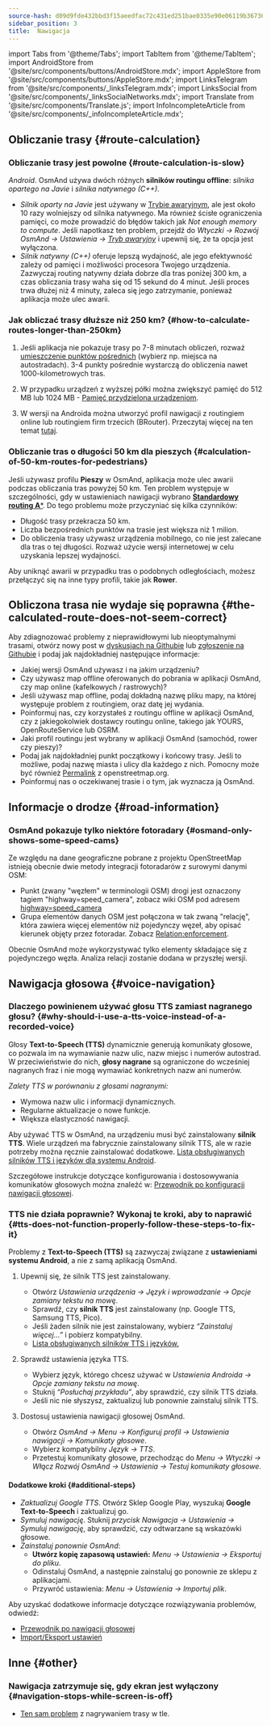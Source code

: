 ```yaml
---
source-hash: d09d9fde432bbd3f15aeedfac72c431ed251bae0335e90e06119b3673629070b
sidebar_position: 3
title:  Nawigacja
---
```

import Tabs from '@theme/Tabs';
import TabItem from '@theme/TabItem';
import AndroidStore from '@site/src/components/buttons/AndroidStore.mdx';
import AppleStore from '@site/src/components/buttons/AppleStore.mdx';
import LinksTelegram from '@site/src/components/_linksTelegram.mdx';
import LinksSocial from '@site/src/components/_linksSocialNetworks.mdx';
import Translate from '@site/src/components/Translate.js';
import InfoIncompleteArticle from '@site/src/components/_infoIncompleteArticle.mdx';



## Obliczanie trasy {#route-calculation}

### Obliczanie trasy jest powolne {#route-calculation-is-slow}

*Android*. OsmAnd używa dwóch różnych **silników routingu offline**: *silnika opartego na Javie* i *silnika natywnego (C++)*.

- *Silnik oparty na Javie* jest używany w [Trybie awaryjnym](../plugins/development.md#overview), ale jest około 10 razy wolniejszy od silnika natywnego. Ma również ścisłe ograniczenia pamięci, co może prowadzić do błędów takich jak *Not enough memory to compute*. Jeśli napotkasz ten problem, przejdź do *Wtyczki → Rozwój OsmAnd → Ustawienia →* [*Tryb awaryjny*](../plugins/development.md#overview) i upewnij się, że ta opcja jest wyłączona.
- *Silnik natywny (C++)* oferuje lepszą wydajność, ale jego efektywność zależy od pamięci i możliwości procesora Twojego urządzenia. Zazwyczaj routing natywny działa dobrze dla tras poniżej 300 km, a czas obliczania trasy waha się od 15 sekund do 4 minut. Jeśli proces trwa dłużej niż 4 minuty, zaleca się jego zatrzymanie, ponieważ aplikacja może ulec awarii.


### Jak obliczać trasy dłuższe niż 250 km? {#how-to-calculate-routes-longer-than-250km}

1. Jeśli aplikacja nie pokazuje trasy po 7-8 minutach obliczeń, rozważ [umieszczenie punktów pośrednich](../navigation/setup/route-navigation.md#route-recalculation) (wybierz np. miejsca na autostradach). 3-4 punkty pośrednie wystarczą do obliczenia nawet 1000-kilometrowych tras.

2. W przypadku urządzeń z wyższej półki można zwiększyć pamięć do 512 MB lub 1024 MB - [Pamięć przydzielona urządzeniom](../plugins/development.md#memory-settings).

3. W wersji na Androida można utworzyć profil nawigacji z routingiem online lub routingiem firm trzecich (BRouter). Przeczytaj więcej na ten temat [tutaj](../navigation/routing/brouter.md).

### Obliczanie tras o długości 50 km dla pieszych {#calculation-of-50-km-routes-for-pedestrians}

Jeśli używasz profilu **Pieszy** w OsmAnd, aplikacja może ulec awarii podczas obliczania tras powyżej 50 km. Ten problem występuje w szczególności, gdy w ustawieniach nawigacji wybrano [**Standardowy routing A***](../navigation/guidance/navigation-settings.md#development-settings). Do tego problemu może przyczyniać się kilka czynników:

- Długość trasy przekracza 50 km.
- Liczba bezpośrednich punktów na trasie jest większa niż 1 milion.
- Do obliczenia trasy używasz urządzenia mobilnego, co nie jest zalecane dla tras o tej długości. Rozważ użycie wersji internetowej w celu uzyskania lepszej wydajności.

Aby uniknąć awarii w przypadku tras o podobnych odległościach, możesz przełączyć się na inne typy profili, takie jak **Rower**.


## Obliczona trasa nie wydaje się poprawna {#the-calculated-route-does-not-seem-correct}

Aby zdiagnozować problemy z nieprawidłowymi lub nieoptymalnymi trasami, otwórz nowy post w [dyskusjach na Githubie](https://github.com/osmandapp/OsmAnd/discussions) lub [zgłoszenie na Githubie](https://github.com/osmandapp/Osmand/issues) i podaj jak najdokładniej następujące informacje:

- Jakiej wersji OsmAnd używasz i na jakim urządzeniu?
- Czy używasz map offline oferowanych do pobrania w aplikacji OsmAnd, czy map online (kafelkowych / rastrowych)?
- Jeśli używasz map offline, podaj dokładną nazwę pliku mapy, na której występuje problem z routingiem, oraz datę jej wydania.
- Poinformuj nas, czy korzystałeś z routingu offline w aplikacji OsmAnd, czy z jakiegokolwiek dostawcy routingu online, takiego jak YOURS, OpenRouteService lub OSRM.
- Jaki profil routingu jest wybrany w aplikacji OsmAnd (samochód, rower czy pieszy)?
- Podaj jak najdokładniej punkt początkowy i końcowy trasy. Jeśli to możliwe, podaj nazwę miasta i ulicy dla każdego z nich. Pomocny może być również [Permalink](https://wiki.openstreetmap.org/wiki/Permalink) z openstreetmap.org.
- Poinformuj nas o oczekiwanej trasie i o tym, jak wyznacza ją OsmAnd.

## Informacje o drodze {#road-information}

### OsmAnd pokazuje tylko niektóre fotoradary {#osmand-only-shows-some-speed-cams}

Ze względu na dane geograficzne pobrane z projektu OpenStreetMap istnieją obecnie dwie metody integracji fotoradarów z surowymi danymi OSM:

- Punkt (zwany "węzłem" w terminologii OSM) drogi jest oznaczony tagiem "highway=speed_camera", zobacz wiki OSM pod adresem [highway=speed_camera](https://wiki.openstreetmap.org/wiki/Tag%3Ahighway%3Dspeed_camera)
- Grupa elementów danych OSM jest połączona w tak zwaną "relację", która zawiera więcej elementów niż pojedynczy węzeł, aby opisać kierunek objęty przez fotoradar. Zobacz [Relation:enforcement](https://wiki.openstreetmap.org/wiki/Relation:enforcement).

Obecnie OsmAnd może wykorzystywać tylko elementy składające się z pojedynczego węzła. Analiza relacji zostanie dodana w przyszłej wersji.


## Nawigacja głosowa {#voice-navigation}

### Dlaczego powinienem używać głosu TTS zamiast nagranego głosu? {#why-should-i-use-a-tts-voice-instead-of-a-recorded-voice}

Głosy **Text-to-Speech (TTS)** dynamicznie generują komunikaty głosowe, co pozwala im na wymawianie nazw ulic, nazw miejsc i numerów autostrad. W przeciwieństwie do nich, **głosy nagrane** są ograniczone do wcześniej nagranych fraz i nie mogą wymawiać konkretnych nazw ani numerów.

*Zalety TTS w porównaniu z głosami nagranymi:*

- Wymowa nazw ulic i informacji dynamicznych.
- Regularne aktualizacje o nowe funkcje.
- Większa elastyczność nawigacji.

Aby używać TTS w OsmAnd, na urządzeniu musi być zainstalowany **silnik TTS**. Wiele urządzeń ma fabrycznie zainstalowany silnik TTS, ale w razie potrzeby można ręcznie zainstalować dodatkowe. [Lista obsługiwanych silników TTS i języków dla systemu Android](https://accessibleandroid.com/list-of-languages-with-available-tts-engines-on-android/).

Szczegółowe instrukcje dotyczące konfigurowania i dostosowywania komunikatów głosowych można znaleźć w: [Przewodnik po konfiguracji nawigacji głosowej](../navigation/guidance/voice-navigation.md).

### TTS nie działa poprawnie? Wykonaj te kroki, aby to naprawić {#tts-does-not-function-properly-follow-these-steps-to-fix-it}

Problemy z **Text-to-Speech (TTS)** są zazwyczaj związane z **ustawieniami systemu Android**, a nie z samą aplikacją OsmAnd.  

1. Upewnij się, że silnik TTS jest zainstalowany.

    - Otwórz *Ustawienia urządzenia → Język i wprowadzanie → Opcje zamiany tekstu na mowę*.
    - Sprawdź, czy **silnik TTS** jest zainstalowany (np. Google TTS, Samsung TTS, Pico).
    - Jeśli żaden silnik nie jest zainstalowany, wybierz *“Zainstaluj więcej…”* i pobierz kompatybilny.
    - [Lista obsługiwanych silników TTS i języków.](https://accessibleandroid.com/list-of-languages-with-available-tts-engines-on-android/)

2. Sprawdź ustawienia języka TTS.

    - Wybierz język, którego chcesz używać w *Ustawienia Androida → Opcje zamiany tekstu na mowę*.
    - Stuknij *“Posłuchaj przykładu”*, aby sprawdzić, czy silnik TTS działa.
    - Jeśli nic nie słyszysz, zaktualizuj lub ponownie zainstaluj silnik TTS.

3. Dostosuj ustawienia nawigacji głosowej OsmAnd.

    - Otwórz *OsmAnd → Menu → Konfiguruj profil → Ustawienia nawigacji → Komunikaty głosowe*.
    - Wybierz kompatybilny *Język → TTS*.
    - Przetestuj komunikaty głosowe, przechodząc do *Menu → Wtyczki → Włącz Rozwój OsmAnd → Ustawienia → Testuj komunikaty głosowe*.

#### Dodatkowe kroki {#additional-steps}

- *Zaktualizuj Google TTS*. Otwórz Sklep Google Play, wyszukaj **Google Text-to-Speech** i zaktualizuj go.  
- *Symuluj nawigację*. Stuknij *przycisk Nawigacja → Ustawienia → Symuluj nawigację*, aby sprawdzić, czy odtwarzane są wskazówki głosowe.  
- *Zainstaluj ponownie OsmAnd*:  
   - **Utwórz kopię zapasową ustawień:** *Menu → Ustawienia → Eksportuj do pliku*.  
   - Odinstaluj OsmAnd, a następnie zainstaluj go ponownie ze sklepu z aplikacjami.  
   - Przywróć ustawienia: *Menu → Ustawienia → Importuj plik*.

Aby uzyskać dodatkowe informacje dotyczące rozwiązywania problemów, odwiedź:

- [Przewodnik po nawigacji głosowej](../navigation/guidance/voice-navigation.md)  
- [Import/Eksport ustawień](../personal/import-export.md)  


## Inne {#other}

### Nawigacja zatrzymuje się, gdy ekran jest wyłączony {#navigation-stops-while-screen-is-off}

- [Ten sam problem](../troubleshooting/track-recording-issues.md#overview) z nagrywaniem trasy w tle.